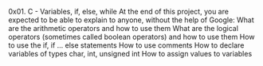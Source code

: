 0x01. C - Variables, if, else, while
At the end of this project, you are expected to be able to explain to anyone, without the help of Google:
What are the arithmetic operators and how to use them
What are the logical operators (sometimes called boolean operators) and how to use them
How to use the if, if ... else statements
How to use comments
How to declare variables of types char, int, unsigned int
How to assign values to variables
